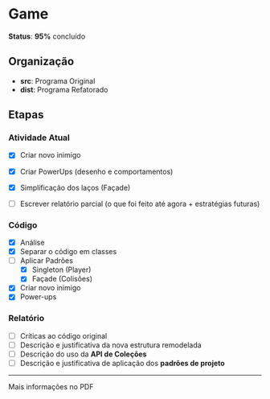 # Game

**Status**: **95%** concluído

## Organização

* **src**: Programa Original
* **dist**: Programa Refatorado

## Etapas

### Atividade Atual

- [x] Criar novo inimigo
- [x] Criar PowerUps (desenho e comportamentos)
- [x] Simplificação dos laços (Façade)
- [ ] Escrever relatório parcial (o que foi feito até agora + estratégias futuras)


### Código

- [x] Análise
- [x] Separar o código em classes
- [ ] Aplicar Padrões
	- [x] Singleton	(Player)
	- [x] Façade	(Colisões)
- [x] Criar novo inimigo
- [x] Power-ups

### Relatório

- [ ] Críticas ao código original
- [ ] Descrição e justificativa da nova estrutura remodelada
- [ ] Descrição do uso da **API de Coleções**
- [ ] Descrição e justificativa de aplicação dos **padrões de projeto**

___
Mais informações no PDF